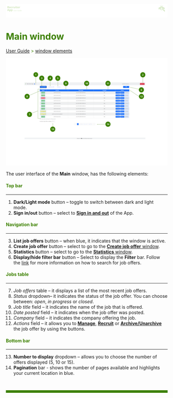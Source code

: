 ![banner](../../attachments/peque.png)

# <span style="color:#3C8000">Main window</span>

<span style="color:#3C8000">[User Guide](../README.md) > [window elements](README.md)</span>

![mainwindow](../../attachments/RAmainwindow5.png)

The user interface of the **Main** window, has the following elements:

#### <span style="color:#3C8000">Top bar</span>

---

1. **Dark/Light mode** button – toggle to switch between dark and light mode.
2. **Sign in/out** button – select to [**Sign in and out**](../How-to/How-to-authenticate.md) of the App.

#### <span style="color:#3C8000">Navigation bar</span>

---

3. **List job offers** button – when blue, it indicates that the window is active.
4. **Create job offer** button – select to go to the [**Create job offer** window](Create-job-offer-window.md).
5. **Statistics** button – select to go to the [**Statistics** window](Statistics-window.md).
6. **Display/hide filter bar** button – Select to display the **Filter** bar. Follow the [link](../How-to/How-to-search-for-job-offers.md) for more information on how to search for job offers.

#### <span style="color:#3C8000">Jobs table</span>

---

7. _Job offers_ table – it displays a list of the most recent job offers.
8. _Status_ dropdown– it indicates the status of the job offer. You can choose between: _open_, _in progress_ or _closed_.
9. _Job title_ field – it indicates the name of the job that is offered.
10. _Date posted_ field – it indicates when the job offer was posted.
11. _Company_ field – it indicates the company offering the job.
12. _Actions_ field – it allows you to [**Manage**](../How-to/How-to-manage-a-job-offer.md), [**Recruit**](../How-to/How-to-recruit-candidates.md) or [**Archive/Unarchive**](../How-to/How-to-archive-and-unarchive-a-job-offer.md) the job offer by using the buttons.

#### <span style="color:#3C8000">Bottom bar</span>

---

13. **Number to display** dropdown – allows you to choose the number of offers displayed (5, 10 or 15).
14. **Pagination** bar - shows the number of pages available and highlights your current location in blue.

<br>
<hr style="height:8px;background-color:#3C8000">
